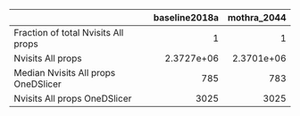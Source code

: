 |                                     |   baseline2018a |   mothra_2044 |
|:------------------------------------|----------------:|--------------:|
| Fraction of total Nvisits All props |      1          |    1          |
| Nvisits All props                   |      2.3727e+06 |    2.3701e+06 |
| Median Nvisits All props OneDSlicer |    785          |  783          |
| Nvisits All props OneDSlicer        |   3025          | 3025          |
